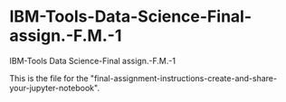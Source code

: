 # IBM-Tools-Data-Science-Final-assign.-F.M.-1
IBM-Tools Data Science-Final assign.-F.M.-1

This is the file for the "final-assignment-instructions-create-and-share-your-jupyter-notebook".
